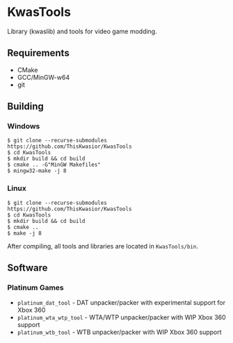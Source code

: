 # KwasTools
Library (kwaslib) and tools for video game modding.

## Requirements
* CMake
* GCC/MinGW-w64
* git

## Building

### Windows
```
$ git clone --recurse-submodules https://github.com/ThisKwasior/KwasTools
$ cd KwasTools
$ mkdir build && cd build
$ cmake .. -G"MinGW Makefiles"
$ mingw32-make -j 8
```

### Linux
```
$ git clone --recurse-submodules https://github.com/ThisKwasior/KwasTools
$ cd KwasTools
$ mkdir build && cd build
$ cmake ..
$ make -j 8
```

After compiling, all tools and libraries are located in `KwasTools/bin`.

## Software
### Platinum Games
* `platinum_dat_tool` - DAT unpacker/packer with experimental support for Xbox 360
* `platinum_wta_wtp_tool` - WTA/WTP unpacker/packer with WIP Xbox 360 support
* `platinum_wtb_tool` - WTB unpacker/packer with WIP Xbox 360 support